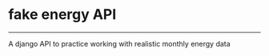 # fake energy API 
-----------------

A django API to practice working with realistic monthly energy data